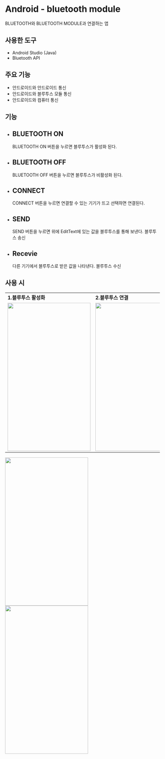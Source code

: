 # Android - bluetooth module
BLUETOOTH와 BLUETOOTH MODULE과 연결하는 앱

## 사용한 도구 
* Android Studio (Java)
* Bluetooth API

## 주요 기능
* 안드로이드와 안드로이드 통신
* 안드로이드와 블루투스 모듈 통신
* 안드로이드와 컴퓨터 통신

## 기능
* ## BLUETOOTH ON
  BLUETOOTH ON 버튼을 누르면 블루투스가 활성화 된다.
* ## BLUETOOTH OFF
  BLUETOOTH OFF 버튼을 누르면 블루투스가 비활성화 된다.
* ## CONNECT
  CONNECT 버튼을 누르면 연결할 수 있는 기기가 뜨고 선택하면 연결된다.
* ## SEND
  SEND 버튼을 누르면 위에 EditText에 있는 값을 블루투스를 통해 보낸다. 블루투스 송신
* ## Recevie
  다른 기기에서 블루투스로 받은 값을 나타낸다. 블루투스 수신
  
## 사용 시
<table>
  <tr>
    <td><b>1.블루투스 활성화</b></td>
     <td><b>2.블루투스 연결</b></td>
  </tr>
  <tr>
    <td><img src="https://user-images.githubusercontent.com/115002427/195007823-25e0a841-5aac-4305-b9a0-5a637cc6f877.gif" width=270 height=480></td>
    <td><img src="https://user-images.githubusercontent.com/115002427/195016856-077eda0e-dff6-4f82-803e-c44142ee1c7d.gif" width=270 height=480></td>
  </tr>
 </table>
 
 
 
 <img src="https://user-images.githubusercontent.com/115002427/195007823-25e0a841-5aac-4305-b9a0-5a637cc6f877.gif" width=270 height=480>
 
 
 <img src="https://user-images.githubusercontent.com/115002427/195016856-077eda0e-dff6-4f82-803e-c44142ee1c7d.gif" width=270 height=480>
